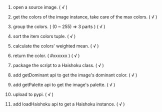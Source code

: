 1. open a source image. ( √ )

2. get the colors of the image instance, take care of the max colors. ( √ )

3. group the colors. ( (0 ~ 255) => 3 parts ) ( √ )

4. sort the item colors tuple. ( √ )

5. calculate the colors' weighted mean. ( √ )

6. return the color. ( #xxxxxx ) ( √ )

7. package the script to a Haishoku class. ( √ )

8. add getDominant api to get the image's dominant color. ( √ )

9. add getPalette api to get the image's palette. ( √ )

10. upload to pypi. ( √ )

11. add loadHaishoku api to get a Haishoku instance. ( √ )